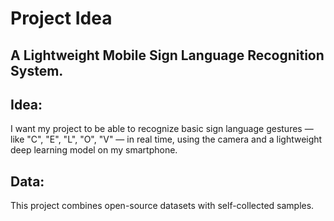 # Project Idea

## A Lightweight Mobile Sign Language Recognition System.

## Idea: 
I want my project to be able to recognize basic sign language gestures —  like "C", "E", "L", "O", "V" — in real time, using the camera and a lightweight deep learning model on my smartphone.

## Data:
This project combines open-source datasets with self-collected samples.